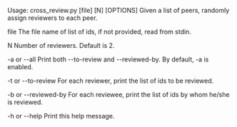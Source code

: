 Usage: cross_review.py [file] [N] [OPTIONS]
  Given a list of peers, randomly assign reviewers to each peer.

  file
    The file name of list of ids, if not provided, read from stdin.

  N
    Number of reviewers. Default is 2.

  -a or --all
    Print both --to-review and --reviewed-by. By default, -a is
    enabled.

  -t or --to-review
    For each reviewer, print the list of ids to be reviewed.

  -b or --reviewed-by
    For each reviewee, print the list of ids by whom he/she
    is reviewed.

  -h or --help
    Print this help message.
